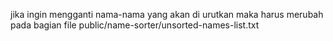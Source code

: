 jika ingin mengganti nama-nama yang akan di urutkan maka harus merubah pada bagian file public/name-sorter/unsorted-names-list.txt
